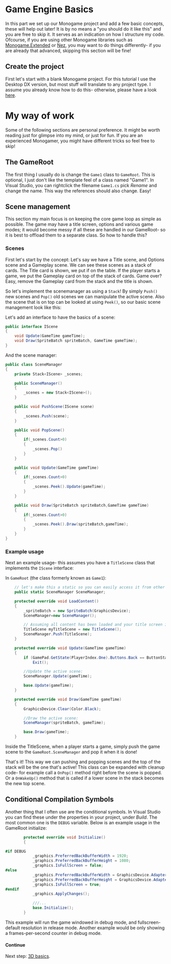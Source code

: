 # Game Engine Basics
In this part we set up our Monogame project and add a few basic concepts, these will help out later!
It is by no means a "you should do it like this" and you are free to skip it. It serves as an indication on how I structure my code. Ofcourse, if you are using other Monogame libraries such as [Monogame.Extended](https://github.com/craftworkgames/MonoGame.Extended) or [Nez](https://github.com/prime31/Nez), you may want to do things differently- if you are already that advanced, skipping this section will be fine!

## Create the project
First let's start with a blank Monogame project. For this tutorial I use the Desktop DX version, but most stuff will translate to any project type. I assume you already know how to do this- otherwise, please have a look [here](https://docs.monogame.net/articles/getting_started/index.html).

# My way of work
Some of the following sections are personal preference. It might be worth reading just for glimpse into my mind, or just for fun. If you are an experienced Monogamer, you might have different tricks so feel free to skip!

## The GameRoot
The first thing I usually do is change the `Game1` class to `GameRoot`. This is optional, I just don't like the template feel of a class named "Game1". In Visual Studio, you can rightclick the filename `Game1.cs` pick *Rename* and change the name. This way the references should also change. Easy!

## Scene management
This section my main focus is on keeping the core game loop as simple as possible. The game may have a title screen, options and various game modes; it would become messy if all these are handled in our GameRoot- so it is best to offload them to a separate class. So how to handle this?

### Scenes
First let's start by the concept: Let's say we have a Title scene, and Options scene and a Gameplay scene. We can see these scenes as a stack of cards. The Title card is shown, we put if on the table. If the player starts a game, we put the Gameplay card on top of the stack of cards. Game over? Easy, remove the Gameplay card from the stack and the title is shown.

So let's implement the scenemanager as using a `Stack`! By simply `Push()` new scenes and `Pop()` old scenes we can manipulate the active scene. Also the scene that is on top can be looked at using `Peek()`, so our basic scene management look like this:

Let's add an interface to have the basics of a scene:
```csharp
public interface IScene
{
    void Update(GameTime gameTime);
    void Draw(SpriteBatch spriteBatch, GameTime gameTime);
}
```

And the scene manager:
```csharp
public class SceneManager
{
    private Stack<IScene> _scenes;

    public SceneManager()
    {
        _scenes = new Stack<IScene>();
    }

    public void PushScene(IScene scene)
    {
        _scenes.Push(scene);
    }

    public void PopScene()
    {
        if(_scenes.Count>0)
        {
            _scenes.Pop()
        }
    }

    public void Update(GameTime gameTime)
    {
        if(_scenes.Count>0)
        {
            _scenes.Peek().Update(gameTime);
        }
    }

    public void Draw(SpriteBatch spriteBatch,GameTime gameTime)
    {
        if(_scenes.Count>0)
        {
            _scenes.Peek().Draw(spriteBatch,gameTime);
        }
    }
}
```
### Example usage
Next an example usage- this assumes you have a `TitleScene` class that implements the `IScene` interface:

In `GameRoot` (the class formerly known as `Game1`):
```csharp
    // let's make this a static so you can easily access it from other points in your game.
    public static SceneManager SceneManager;

    protected override void LoadContent()
    {
        _spriteBatch = new SpriteBatch(GraphicsDevice);
        SceneManager=new SceneManager();

        // Assuming all content has been loaded and your title screen is ready to go!
        TitleScene myTitleScene = new TitleScene();
        SceneManager.Push(TitleScene);
    }

    protected override void Update(GameTime gameTime)
    {
        if (GamePad.GetState(PlayerIndex.One).Buttons.Back == ButtonState.Pressed || Keyboard.GetState().IsKeyDown(Keys.Escape))
            Exit();

        //Update the active scene:
        SceneManager.Update(gameTime);

        base.Update(gameTime);
    }

    protected override void Draw(GameTime gameTime)
    {
        GraphicsDevice.Clear(Color.Black);    

        //Draw the active scene:
        SceneManager(spriteBatch, gameTime);

        base.Draw(gameTime);
    }
```
Inside the TitleScene, when a player starts a game, simply push the game scene to the `GameRoot.SceneManager` and pop it when it is done! 

That's it! This way we can pushing and popping scenes and the top of the stack will be the one that's active! This class can be expanded with cleanup code- for example call a `OnPop()` method right before the scene is popped. Or a `OnWakeUp()` method that is called if a lower scene in the stack becomes the new top scene.

## Conditional Compilation Symbols
Another thing that I often use are the conditional symbols. In Visual Studio you can find these under the properties in your project, under *Build*. The most common one is the `DEBUG` variable. Below is an example usage in the GameRoot initialize:

```csharp
        protected override void Initialize()
        {

#if DEBUG
            _graphics.PreferredBackBufferWidth = 1920;
            _graphics.PreferredBackBufferHeight = 1080;
            _graphics.IsFullScreen = false;
#else
            _graphics.PreferredBackBufferWidth = GraphicsDevice.Adapter.CurrentDisplayMode.Width;
            _graphics.PreferredBackBufferHeight = GraphicsDevice.Adapter.CurrentDisplayMode.Height;
            _graphics.IsFullScreen = true;
#endif
            _graphics.ApplyChanges();

            ///...
            base.Initialize();
        }
```
This example will run the game windowed in debug mode, and fullscreen- default resolution in release mode. Another example would be only showing a frames-per-second counter in debug mode.

#### Continue
Next step: [3D basics](1-2-ThreeDeeBasics.md).